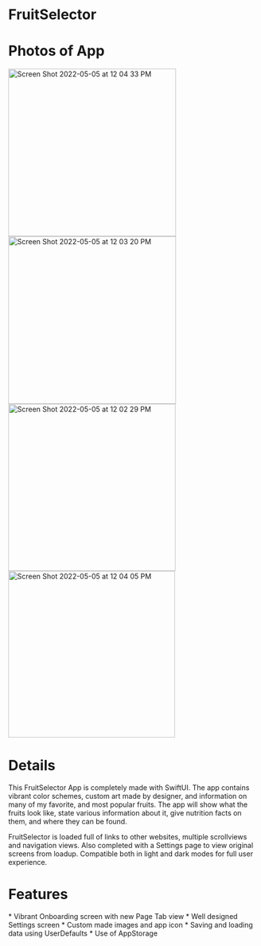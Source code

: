 # FruitSelector

<h1>Photos of App</h1>

<img width="337" alt="Screen Shot 2022-05-05 at 12 04 33 PM" src="https://user-images.githubusercontent.com/87610332/166965504-1d48877c-46a9-4028-9f7e-3cd34e8fe6b9.png">

<img width="337" alt="Screen Shot 2022-05-05 at 12 03 20 PM" src="https://user-images.githubusercontent.com/87610332/166965575-40e13929-db9a-43c2-ac32-f8edbc4ebf52.png">

<img width="336" alt="Screen Shot 2022-05-05 at 12 02 29 PM" src="https://user-images.githubusercontent.com/87610332/166965587-07ff8ba2-4871-494a-a59a-31256f68a778.png">


<img width="335" alt="Screen Shot 2022-05-05 at 12 04 05 PM" src="https://user-images.githubusercontent.com/87610332/166965655-a28e3272-b421-41f2-8593-c66df46271d7.png">

<h1>Details</h1>

This FruitSelector App is completely made with SwiftUI.  The app contains vibrant color schemes, custom art made by designer, and information on many of my favorite, and most popular fruits.  The app will show what the fruits look like, state various information about it, give nutrition facts on them, and where they can be found.

FruitSelector is loaded full of links to other websites, multiple scrollviews and navigation views.  Also completed with a Settings page to view original screens from loadup.  Compatible both in light and dark modes for full user experience.  

<h1>Features</h1>
* Vibrant Onboarding screen with new Page Tab view
* Well designed Settings screen
* Custom made images and app icon
* Saving and loading data using UserDefaults
* Use of AppStorage
